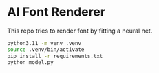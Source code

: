 # AI Font Renderer

This repo tries to render font by fitting a neural net.

```sh
python3.11 -m venv .venv
source .venv/bin/activate
pip install -r requirements.txt
python model.py
```
